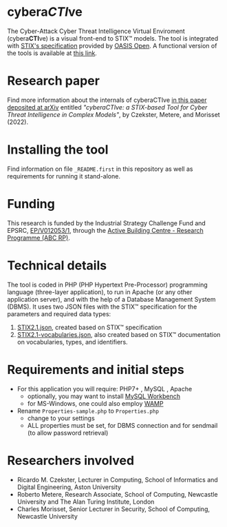 # cybera*CTI*ve
The Cyber-Attack Cyber Threat Intelligence Virtual Enviroment (cybera**CTI**ve) is a visual front-end to STIX&trade; models. The tool is integrated with [STIX's specification](https://docs.oasis-open.org/cti/stix/v2.1/os/stix-v2.1-os.html) provided by [OASIS Open](https://www.oasis-open.org/).
A functional version of the tools is available at [this link](https://cyberactive.performanceware.com.br/).

# Research paper
Find more information about the internals of cyberaCTIve [in this paper deposited at arXiv](https://arxiv.org/abs/2204.03676) entitled _"cyberaCTIve: a STIX-based Tool for Cyber Threat Intelligence in Complex Models"_, by Czekster, Metere, and Morisset (2022).

# Installing the tool
Find information on file `_README.first` in this repository as well as requirements for running it stand-alone.

# Funding
This research is funded by the Industrial Strategy Challenge Fund and EPSRC, [EP/V012053/1](https://gow.epsrc.ukri.org/NGBOViewGrant.aspx?GrantRef=EP/V012053/1), through the [Active Building Centre - Research Programme (ABC RP)](https://abc-rp.com/).

# Technical details
The tool is coded in PHP (PHP Hypertext Pre-Processor) programming language (three-layer application), to run in Apache (or any other application server), and with the help of a Database Management System (DBMS).
It uses two JSON files with the STIX&trade; specification for the parameters and required data types:
1. [STIX2.1.json](https://github.com/czekster/cyberactive/blob/main/json/STIX2.1.json), created based on STIX&trade; specification
2. [STIX2.1-vocabularies.json](https://github.com/czekster/cyberactive/blob/main/json/STIX2.1-vocabularies.json), also created based on STIX&trade; documentation on vocabularies, types, and identifiers.
  
# Requirements and initial steps
- For this application you will require: PHP7+ , MySQL , Apache
  - optionally, you may want to install [MySQL Workbench](https://dev.mysql.com/downloads/workbench/)
  - for MS-Windows, one could also employ [WAMP](https://www.wampserver.com/en/)
- Rename `Properties-sample.php` to `Properties.php`
  - change to your settings
  - ALL properties must be set, for DBMS connection and for sendmail (to allow password retrieval)

# Researchers involved
- Ricardo M. Czekster, Lecturer in Computing, School of Informatics and Digital Engineering, Aston University
- Roberto Metere, Research Associate, School of Computing, Newcastle University and The Alan Turing Institute, London
- Charles Morisset, Senior Lecturer in Security, School of Computing, Newcastle University


